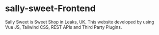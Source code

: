 # sally-sweet-Frontend
Sally Sweet is Sweet Shop in Leaks, UK. This website developed by using Vue JS, Tailwind CSS, REST APIs and Third Party Plugins.
